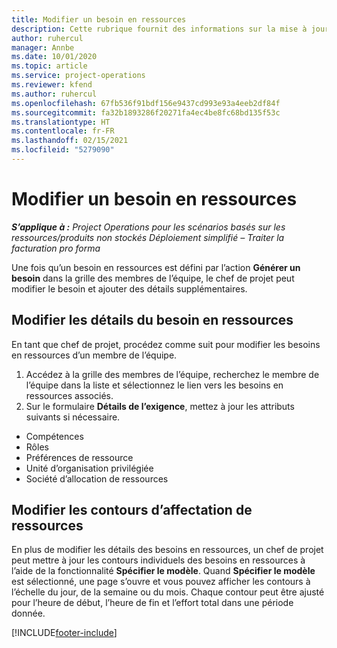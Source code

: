 ```yaml
---
title: Modifier un besoin en ressources
description: Cette rubrique fournit des informations sur la mise à jour des informations sur les besoins en ressources.
author: ruhercul
manager: Annbe
ms.date: 10/01/2020
ms.topic: article
ms.service: project-operations
ms.reviewer: kfend
ms.author: ruhercul
ms.openlocfilehash: 67fb536f91bdf156e9437cd993e93a4eeb2df84f
ms.sourcegitcommit: fa32b1893286f20271fa4ec4be8fc68bd135f53c
ms.translationtype: HT
ms.contentlocale: fr-FR
ms.lasthandoff: 02/15/2021
ms.locfileid: "5279090"
---
```

# <a name="edit-a-resource-requirement"></a>Modifier un besoin en ressources

_**S’applique à :** Project Operations pour les scénarios basés sur les ressources/produits non stockés Déploiement simplifié – Traiter la facturation pro forma_

Une fois qu’un besoin en ressources est défini par l’action **Générer un besoin** dans la grille des membres de l’équipe, le chef de projet peut modifier le besoin et ajouter des détails supplémentaires.

## <a name="edit-resource-requirement-details"></a>Modifier les détails du besoin en ressources

En tant que chef de projet, procédez comme suit pour modifier les besoins en ressources d’un membre de l’équipe.

1. Accédez à la grille des membres de l’équipe, recherchez le membre de l’équipe dans la liste et sélectionnez le lien vers les besoins en ressources associés.
2. Sur le formulaire **Détails de l’exigence**, mettez à jour les attributs suivants si nécessaire.

- Compétences
- Rôles
- Préférences de ressource
- Unité d’organisation privilégiée
- Société d’allocation de ressources

## <a name="edit-resource-assignment-contours"></a>Modifier les contours d’affectation de ressources

En plus de modifier les détails des besoins en ressources, un chef de projet peut mettre à jour les contours individuels des besoins en ressources à l’aide de la fonctionnalité **Spécifier le modèle**. Quand **Spécifier le modèle** est sélectionné, une page s’ouvre et vous pouvez afficher les contours à l’échelle du jour, de la semaine ou du mois. Chaque contour peut être ajusté pour l’heure de début, l’heure de fin et l’effort total dans une période donnée.

[!INCLUDE[footer-include](../includes/footer-banner.md)]